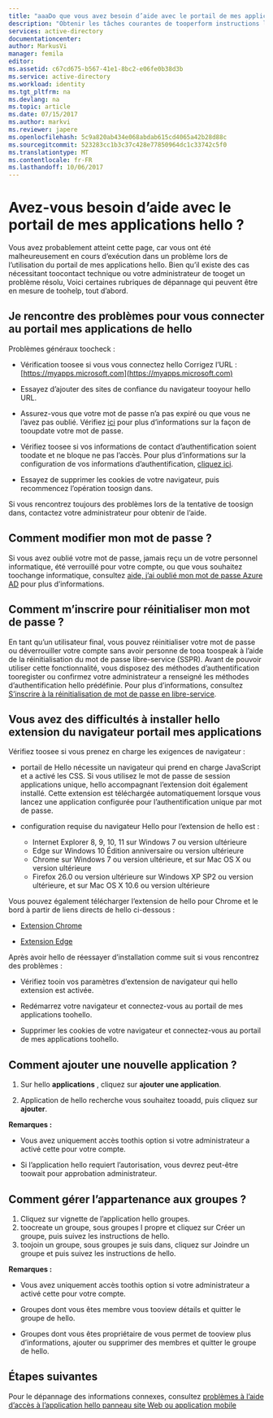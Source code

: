 ```yaml
---
title: "aaaDo que vous avez besoin d’aide avec le portail de mes applications hello dans Azure Active Directory | Documents Microsoft"
description: "Obtenir les tâches courantes de tooperform instructions lorsque vous travaillez avec le volet d’accès hello."
services: active-directory
documentationcenter: 
author: MarkusVi
manager: femila
editor: 
ms.assetid: c67cd675-b567-41e1-8bc2-e06fe0b38d3b
ms.service: active-directory
ms.workload: identity
ms.tgt_pltfrm: na
ms.devlang: na
ms.topic: article
ms.date: 07/15/2017
ms.author: markvi
ms.reviewer: japere
ms.openlocfilehash: 5c9a820ab434e068abdab615cd4065a42b28d88c
ms.sourcegitcommit: 523283cc1b3c37c428e77850964dc1c33742c5f0
ms.translationtype: MT
ms.contentlocale: fr-FR
ms.lasthandoff: 10/06/2017
---
```

# <a name="do-you-need-help-with-hello-my-apps-portal"></a>Avez-vous besoin d’aide avec le portail de mes applications hello ?

Vous avez probablement atteint cette page, car vous ont été malheureusement en cours d’exécution dans un problème lors de l’utilisation du portail de mes applications hello. Bien qu’il existe des cas nécessitant toocontact technique ou votre administrateur de tooget un problème résolu, Voici certaines rubriques de dépannage qui peuvent être en mesure de toohelp, tout d’abord.

## <a name="i-am-having-trouble-signing-into-hello-my-apps-portal"></a>Je rencontre des problèmes pour vous connecter au portail mes applications de hello

Problèmes généraux toocheck :

- Vérification toosee si vous vous connectez hello Corrigez l’URL : [https://myapps.microsoft.com](https://myapps.microsoft.com)

- Essayez d’ajouter des sites de confiance du navigateur tooyour hello URL.

- Assurez-vous que votre mot de passe n’a pas expiré ou que vous ne l’avez pas oublié. Vérifiez [ici](active-directory-passwords-update-your-own-password.md) pour plus d’informations sur la façon de tooupdate votre mot de passe.

- Vérifiez toosee si vos informations de contact d’authentification soient toodate et ne bloque ne pas l’accès. Pour plus d’informations sur la configuration de vos informations d’authentification, [cliquez ici](https://docs.microsoft.com/en-us/azure/multi-factor-authentication/end-user/multi-factor-authentication-end-user).

- Essayez de supprimer les cookies de votre navigateur, puis recommencez l’opération toosign dans.

Si vous rencontrez toujours des problèmes lors de la tentative de toosign dans, contactez votre administrateur pour obtenir de l’aide.


## <a name="how-do-i-update-my-password"></a>Comment modifier mon mot de passe ?

Si vous avez oublié votre mot de passe, jamais reçu un de votre personnel informatique, été verrouillé pour votre compte, ou que vous souhaitez toochange informatique, consultez [aide, j’ai oublié mon mot de passe Azure AD](active-directory-passwords-update-your-own-password.md) pour plus d’informations.

## <a name="how-do-i-register-for-password-reset"></a>Comment m’inscrire pour réinitialiser mon mot de passe ?

En tant qu’un utilisateur final, vous pouvez réinitialiser votre mot de passe ou déverrouiller votre compte sans avoir personne de tooa toospeak à l’aide de la réinitialisation du mot de passe libre-service (SSPR). Avant de pouvoir utiliser cette fonctionnalité, vous disposez des méthodes d’authentification tooregister ou confirmez votre administrateur a renseigné les méthodes d’authentification hello prédéfinie. Pour plus d’informations, consultez [S’inscrire à la réinitialisation de mot de passe en libre-service](active-directory-passwords-reset-register.md).


## <a name="i-am-having-trouble-installing-hello-my-apps-portal-browser-extension"></a>Vous avez des difficultés à installer hello extension du navigateur portail mes applications

Vérifiez toosee si vous prenez en charge les exigences de navigateur :

- portail de Hello nécessite un navigateur qui prend en charge JavaScript et a activé les CSS. Si vous utilisez le mot de passe de session applications unique, hello accompagnant l’extension doit également installé. Cette extension est téléchargée automatiquement lorsque vous lancez une application configurée pour l’authentification unique par mot de passe.

- configuration requise du navigateur Hello pour l’extension de hello est :
    - Internet Explorer 8, 9, 10, 11 sur Windows 7 ou version ultérieure
    - Edge sur Windows 10 Édition anniversaire ou version ultérieure
    - Chrome sur Windows 7 ou version ultérieure, et sur Mac OS X ou version ultérieure
    - Firefox 26.0 ou version ultérieure sur Windows XP SP2 ou version ultérieure, et sur Mac OS X 10.6 ou version ultérieure

Vous pouvez également télécharger l’extension de hello pour Chrome et le bord à partir de liens directs de hello ci-dessous :

- [Extension Chrome](https://chrome.google.com/webstore/detail/access-panel-extension/ggjhpefgjjfobnfoldnjipclpcfbgbhl)

- [Extension Edge](https://www.microsoft.com/store/apps/9pc9sckkzk84)

Après avoir hello de réessayer d’installation comme suit si vous rencontrez des problèmes :

- Vérifiez tooin vos paramètres d’extension de navigateur qui hello extension est activée.

- Redémarrez votre navigateur et connectez-vous au portail de mes applications toohello.

- Supprimer les cookies de votre navigateur et connectez-vous au portail de mes applications toohello.

## <a name="how-do-i-add-a-new-app"></a>Comment ajouter une nouvelle application ?

1.  Sur hello **applications** , cliquez sur **ajouter une application**.

2.  Application de hello recherche vous souhaitez tooadd, puis cliquez sur **ajouter**.

**Remarques :**

- Vous avez uniquement accès toothis option si votre administrateur a activé cette pour votre compte.

- Si l’application hello requiert l’autorisation, vous devrez peut-être toowait pour approbation administrateur.


## <a name="how-do-i-manage-my-group-memberships"></a>Comment gérer l’appartenance aux groupes ?

1. Cliquez sur vignette de l’application hello groupes. 
2. toocreate un groupe, sous groupes I propre et cliquez sur Créer un groupe, puis suivez les instructions de hello.
3. toojoin un groupe, sous groupes je suis dans, cliquez sur Joindre un groupe et puis suivez les instructions de hello.

**Remarques :**

- Vous avez uniquement accès toothis option si votre administrateur a activé cette pour votre compte.

- Groupes dont vous êtes membre vous tooview détails et quitter le groupe de hello.

- Groupes dont vous êtes propriétaire de vous permet de tooview plus d’informations, ajouter ou supprimer des membres et quitter le groupe de hello.


## <a name="next-steps"></a>Étapes suivantes

Pour le dépannage des informations connexes, consultez [problèmes à l’aide d’accès à l’application hello panneau site Web ou application mobile](active-directory-application-access-panel-content-map.md)

